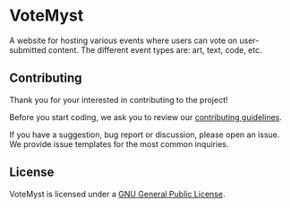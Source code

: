 # VoteMyst

A website for hosting various events where users can vote on user-submitted content. The different event types are: art, text, code, etc.

## Contributing

Thank you for your interested in contributing to the project!

Before you start coding, we ask you to review our [contributing guidelines](./.github/contributing).

If you have a suggestion, bug report or discussion, please open an issue. We provide issue templates for the most common inquiries.

## License

VoteMyst is licensed under a [GNU General Public License](./LICENSE).
